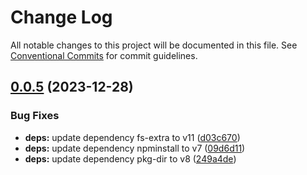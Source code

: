 # Change Log

All notable changes to this project will be documented in this file.
See [Conventional Commits](https://conventionalcommits.org) for commit guidelines.

## [0.0.5](https://github.com/yiyi17/pv-cli2.0/compare/v0.0.4...v0.0.5) (2023-12-28)


### Bug Fixes

* **deps:** update dependency fs-extra to v11 ([d03c670](https://github.com/yiyi17/pv-cli2.0/commit/d03c670cbf3952128966001ddeb8e81f5c70cba4))
* **deps:** update dependency npminstall to v7 ([09d6d11](https://github.com/yiyi17/pv-cli2.0/commit/09d6d11e9800fd7ffd1920a05eba8b3a53b9d028))
* **deps:** update dependency pkg-dir to v8 ([249a4de](https://github.com/yiyi17/pv-cli2.0/commit/249a4dee9767683cfe957d9ef7589c696aad3216))
